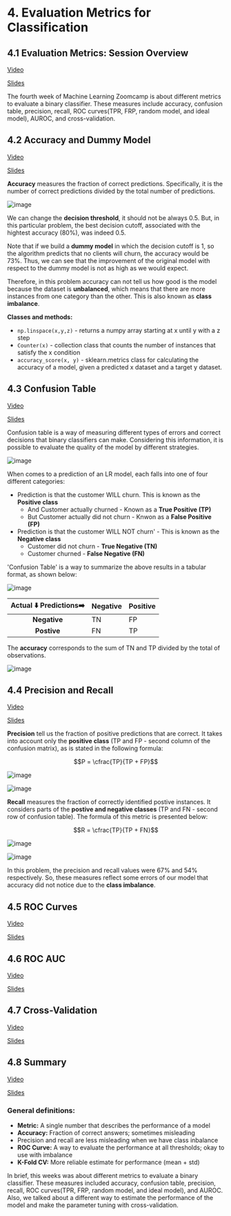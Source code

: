 # 4. Evaluation Metrics for Classification
## 4.1 Evaluation Metrics: Session Overview

[Video](https://www.youtube.com/watch?v=gmg5jw1bM8A&list=PL3MmuxUbc_hIhxl5Ji8t4O6lPAOpHaCLR)

[Slides](https://www.slideshare.net/AlexeyGrigorev/ml-zoomcamp-4-evaluation-metrics-for-classification)

The fourth week of Machine Learning Zoomcamp is about different metrics to evaluate a binary classifier. These measures include accuracy, confusion table, precision, recall, ROC curves(TPR, FRP, random model, and ideal model), AUROC, and cross-validation. 

## 4.2 Accuracy and Dummy Model

[Video](https://www.youtube.com/watch?v=FW_l7lB0HUI&list=PL3MmuxUbc_hIhxl5Ji8t4O6lPAOpHaCLR)

[Slides](https://www.slideshare.net/AlexeyGrigorev/ml-zoomcamp-4-evaluation-metrics-for-classification)

**Accuracy** measures the fraction of correct predictions. Specifically, it is the number of correct predictions divided by the total number of predictions. 

![image](https://user-images.githubusercontent.com/54148951/215947641-cc9acfd0-6bba-4c4a-a558-8bf20c1bc481.png)


We can change the **decision threshold**, it should not be always 0.5. But, in this particular problem, the best decision cutoff, associated with the hightest accuracy (80%), was indeed 0.5. 

Note that if we build a **dummy model** in which the decision cutoff is 1, so the algorithm predicts that no clients will churn, the accuracy would be 73%. Thus, we can see that the improvement of the original model with respect to the dummy model is not as high as we would expect. 

Therefore, in this problem accuracy can not tell us how good is the model because the dataset is **unbalanced**, which means that there are more instances from one category than the other. This is also known as **class imbalance**. 

**Classes and methods:** 

* `np.linspace(x,y,z)` - returns a numpy array starting at x until y with a z step 
* `Counter(x)` - collection class that counts the number of instances that satisfy the x condition
* `accuracy_score(x, y)` - sklearn.metrics class for calculating the accuracy of a model, given a predicted x dataset and a target y dataset.

## 4.3 Confusion Table

[Video](https://www.youtube.com/watch?v=Jt2dDLSlBng&list=PL3MmuxUbc_hIhxl5Ji8t4O6lPAOpHaCLR)

[Slides](https://www.slideshare.net/AlexeyGrigorev/ml-zoomcamp-4-evaluation-metrics-for-classification)

Confusion table is a way of measuring different types of errors and correct decisions that binary classifiers can make. Considering this information, it is possible to evaluate the quality of the model by different strategies.

![image](https://user-images.githubusercontent.com/54148951/216754909-1e3bd1a7-5cef-4ea8-967b-84c631d45419.png)

When comes to a prediction of an LR model, each falls into one of four different categories:

* Prediction is that the customer WILL churn. This is known as the **Positive class**
    * And Customer actually churned - Known as a **True Positive (TP)**
    * But Customer actually did not churn - Knwon as a **False Positive (FP)**
* Prediction is that the customer WILL NOT churn' - This is known as the **Negative class**
    * Customer did not churn - **True Negative (TN)**
    * Customer churned - **False Negative (FN)**
    
'Confusion Table' is a way to summarize the above results in a tabular format, as shown below: 

![image](https://user-images.githubusercontent.com/54148951/216755353-470e99f0-a410-4221-93b5-3e7c7cf576ef.png)

|**Actual :arrow_down:     Predictions:arrow_right:**|**Negative**|**Positive**|
|:-:|---|---|
|**Negative**|TN|FP|
|**Postive**|FN|TP| 

The **accuracy** corresponds to the sum of TN and TP divided by the total of observations. 

![image](https://user-images.githubusercontent.com/54148951/216756590-02e68f90-4908-4a98-8488-7484a0a1f67e.png)


## 4.4 Precision and Recall

[Video](https://www.youtube.com/watch?v=gRLP_mlglMM&list=PL3MmuxUbc_hIhxl5Ji8t4O6lPAOpHaCLR)

[Slides](https://www.slideshare.net/AlexeyGrigorev/ml-zoomcamp-4-evaluation-metrics-for-classification)

**Precision** tell us the fraction of positive predictions that are correct. It takes into account only the **positive class** (TP and FP - second column of the confusion matrix), as is stated in the following formula:


$$P = \cfrac{TP}{TP + FP}$$

![image](https://user-images.githubusercontent.com/54148951/216757526-c15f52ad-1d8f-4afa-b57d-29b3b137d02b.png)

![image](https://user-images.githubusercontent.com/54148951/216826376-0461a4e8-2151-4642-87ae-9dd353967317.png)

**Recall** measures the fraction of correctly identified postive instances. It considers parts of the **postive and negative classes** (TP and FN - second row of confusion table). The formula of this metric is presented below: 


$$R = \cfrac{TP}{TP + FN}$$

![image](https://user-images.githubusercontent.com/54148951/216826656-e8983dab-d513-42e2-9e4c-c3331fd4297c.png)

![image](https://user-images.githubusercontent.com/54148951/216826737-8cd87282-734b-4ac7-8a82-9763912deb63.png)

 In this problem, the precision and recall values were 67% and 54% respectively. So, these measures reflect some errors of our model that accuracy did not notice due to the **class imbalance**. 
 
## 4.5 ROC Curves

[Video]()

[Slides]()

## 4.6 ROC AUC

[Video]()

[Slides]()

## 4.7 Cross-Validation

[Video]()

[Slides]()

## 4.8 Summary

[Video](https://www.youtube.com/watch?v=-v8XEQ2AHvQ&list=PL3MmuxUbc_hIhxl5Ji8t4O6lPAOpHaCLR)

[Slides](https://www.slideshare.net/AlexeyGrigorev/ml-zoomcamp-4-evaluation-metrics-for-classification)

### General definitions: 

* **Metric:** A single number that describes the performance of a model
* **Accuracy:** Fraction of correct answers; sometimes misleading 
* Precision and recall are less misleading when we have class inbalance
* **ROC Curve:** A way to evaluate the performance at all thresholds; okay to use with imbalance
* **K-Fold CV:** More reliable estimate for performance (mean + std)

In brief, this weeks was about different metrics to evaluate a binary classifier. These measures included accuracy, confusion table, precision, recall, ROC curves(TPR, FRP, random model, and ideal model), and AUROC. Also, we talked about a different way to estimate the performance of the model and make the parameter tuning with cross-validation. 
